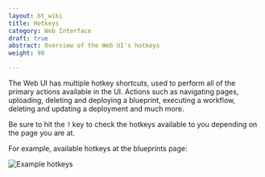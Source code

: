 ```yaml
---
layout: bt_wiki
title: Hotkeys
category: Web Interface
draft: true
abstract: Overview of the Web UI's hotkeys
weight: 90

---
```



The Web UI has multiple hotkey shortcuts, used to perform all of the primary actions available in the UI. Actions such as navigating pages, uploading, deleting and deploying a blueprint, executing a workflow, deleting and updating a deployment and much more.

Be sure to hit the `?` key to check the hotkeys available to you depending on the page you are at.

For example, available hotkeys at the blueprints page:


![Example hotkeys]( /images/ui/ui-hotkeys.png )
